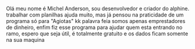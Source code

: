 Olá meu nome é Michel Anderson, sou desenvolvedor e criador do alphine.
trabalhar com planilhas ajuda muito, mas já pensou na praticidade de um programa só para "Agiotas"
kk palavra feia somos apenas emprestadores de dinheiro, enfim fiz esse programa para ajudar
quem esta entrando no ramo, espero que seja útil, é totalmente gratuito e os dados ficam somente na sua maquina
